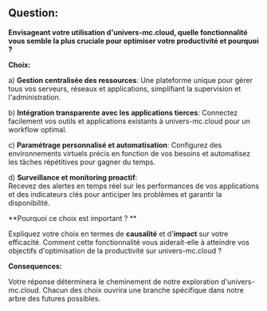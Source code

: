 ##  Question: 

**Envisageant votre utilisation d'univers-mc.cloud, quelle fonctionnalité vous semble la plus cruciale pour optimiser votre productivité et pourquoi ?**

**Choix:**

a)  **Gestion centralisée des ressources**: 
Une plateforme unique pour gérer tous vos serveurs, réseaux et applications, simplifiant la supervision et l'administration.

b) **Intégration transparente avec les applications tierces**: 
Connectez facilement vos outils et applications existants à univers-mc.cloud pour un workflow optimal.

c) **Paramétrage personnalisé et automatisation**: 
Configurez des environnements virtuels précis en fonction de vos besoins et automatisez les tâches répétitives pour gagner du temps.

d) **Surveillance et monitoring proactif**:  
Recevez des alertes en temps réel sur les performances de vos applications et des indicateurs clés pour anticiper les problèmes et garantir la disponibilité.



**Pourquoi ce choix est important ? **

Expliquez votre choix en termes de **causalité** et d'**impact** sur votre efficacité. Comment cette fonctionnalité vous aiderait-elle à atteindre vos objectifs d'optimisation de la productivité sur univers-mc.cloud ? 

**Consequences:**

Votre réponse déterminera le cheminement de notre exploration d'univers-mc.cloud. Chacun des choix ouvrira une branche spécifique dans notre arbre des futures possibles. 




